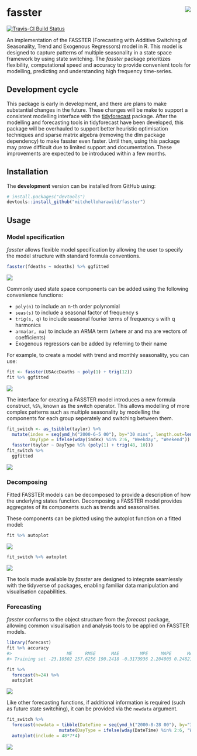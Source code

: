 <!-- README.md is generated from README.Rmd. Please edit that file -->
fasster <img src="man/figure/logo.png" align="right" />
=======================================================

[![Travis-CI Build Status](https://travis-ci.org/mitchelloharawild/fasster.svg?branch=master)](https://travis-ci.org/mitchelloharawild/fasster) <!-- [![CRAN_Status_Badge](http://www.r-pkg.org/badges/version/fasster)](https://cran.r-project.org/package=fasster) --> <!-- [![Downloads](http://cranlogs.r-pkg.org/badges/fasster?color=brightgreen)](https://cran.r-project.org/package=fasster) -->

An implementation of the FASSTER (Forecasting with Additive Switching of Seasonality, Trend and Exogenous Regressors) model in R. This model is designed to capture patterns of multiple seasonality in a state space framework by using state switching. The *fasster* package prioritizes flexibility, computational speed and accuracy to provide convenient tools for modelling, predicting and understanding high frequency time-series.

Development cycle
-----------------

This package is early in development, and there are plans to make substantial changes in the future. These changes will be make to support a consistent modelling interface with the [tidyforecast](https://github.com/tidyverts/tidyforecast) package. After the modelling and forecasting tools in tidyforecast have been developed, this package will be overhauled to support better heuristic optimisation techniques and sparse matrix algebra (removing the dlm package dependency) to make fasster even faster. Until then, using this package may prove difficult due to limited support and documentation. These improvements are expected to be introduced within a few months.

Installation
------------

<!-- The **stable** version can be installed from CRAN: -->
<!-- ```{r, eval = FALSE} -->
<!-- install.packages("fasster") -->
<!-- ``` -->
The **development** version can be installed from GitHub using:

``` r
# install.packages("devtools")
devtools::install_github("mitchelloharawild/fasster")
```

Usage
-----

### Model specification

*fasster* allows flexible model specification by allowing the user to specify the model structure with standard formula conventions.

``` r
fasster(fdeaths ~ mdeaths) %>% ggfitted
```

![](man/figure/xreg-1.png)

Commonly used state space components can be added using the following convenience functions:

-   `poly(n)` to include an n-th order polynomial
-   `seas(s)` to include a seasonal factor of frequency s
-   `trig(s, q)` to include seasonal fourier terms of frequency s with q harmonics
-   `arma(ar, ma)` to include an ARMA term (where ar and ma are vectors of coefficients)
-   Exogenous regressors can be added by referring to their name

For example, to create a model with trend and monthly seasonality, you can use:

``` r
fit <- fasster(USAccDeaths ~ poly(1) + trig(12))
fit %>% ggfitted
```

![](man/figure/component-1.png)

The interface for creating a FASSTER model introduces a new formula construct, `%S%`, known as the switch operator. This allows modelling of more complex patterns such as multiple seasonality by modelling the components for each group seperately and switching between them.

``` r
fit_switch <- as_tsibble(taylor) %>%
  mutate(index = seq(ymd_h("2000-6-5 00"), by="30 mins", length.out=length(taylor)),
         DayType = ifelse(wday(index) %in% 2:6, "Weekday", "Weekend")) %>% 
  fasster(taylor ~ DayType %S% (poly(1) + trig(48, 10))) 
fit_switch %>%
  ggfitted
```

![](man/figure/complex-1.png)

### Decomposing

Fitted FASSTER models can be decomposed to provide a description of how the underlying states function. Decomposing a FASSTER model provides aggregates of its components such as trends and seasonalities.

These components can be plotted using the autoplot function on a fitted model:

``` r
fit %>% autoplot
```

![](man/figure/decompose-1.png)

``` r
fit_switch %>% autoplot
```

![](man/figure/decompose-complex-1.png)

The tools made available by *fasster* are designed to integrate seamlessly with the tidyverse of packages, enabling familiar data manipulation and visualisation capabilities.

### Forecasting

*fasster* conforms to the object structure from the *forecast* package, allowing common visualisation and analysis tools to be applied on FASSTER models.

``` r
library(forecast)
fit %>% accuracy
#>                     ME     RMSE      MAE        MPE     MAPE      MASE
#> Training set -23.10502 257.6256 190.2418 -0.3173936 2.204005 0.2482198

fit %>% 
  forecast(h=24) %>%
  autoplot
```

![](man/figure/forecast-1.png)

Like other forecasting functions, if additional information is required (such as future state switching), it can be provided via the `newdata` argument.

``` r
fit_switch %>% 
  forecast(newdata = tibble(DateTime = seq(ymd_h("2000-8-28 00"), by="30 mins", length.out=48*7*2)) %>%
                    mutate(DayType = ifelse(wday(DateTime) %in% 2:6, "Weekday", "Weekend"))) %>% 
  autoplot(include = 48*7*4)
```

![](man/figure/complex_fc-1.png)
